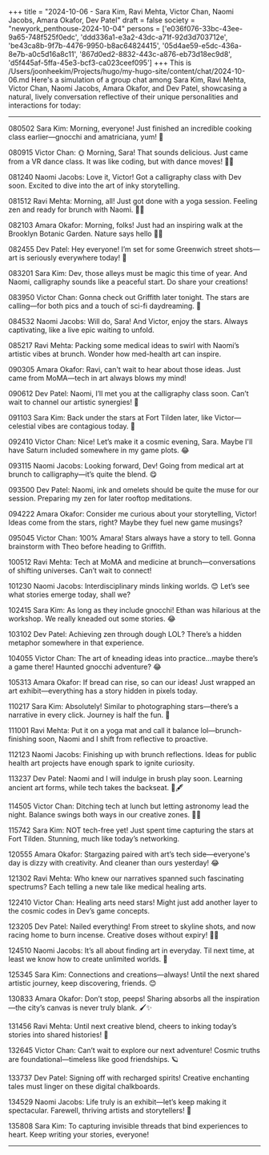 +++
title = "2024-10-06 - Sara Kim, Ravi Mehta, Victor Chan, Naomi Jacobs, Amara Okafor, Dev Patel"
draft = false
society = "newyork_penthouse-2024-10-04"
persons = ['e036f076-33bc-43ee-9a65-748f525f0edc', 'ddd336a1-e3a2-43dc-a71f-92d3d703712e', 'be43ca8b-9f7b-4476-9950-b8ac64824415', '05d4ae59-e5dc-436a-8e7b-a0c5d16a8c11', '867d0ed2-8832-443c-a876-eb73d18ec9d8', 'd5f445af-5ffa-45e3-bcf3-ca023ceef095']
+++
This is /Users/joonheekim/Projects/hugo/my-hugo-site/content/chat/2024-10-06.md
Here's a simulation of a group chat among Sara Kim, Ravi Mehta, Victor Chan, Naomi Jacobs, Amara Okafor, and Dev Patel, showcasing a natural, lively conversation reflective of their unique personalities and interactions for today:

---

080502 Sara Kim: Morning, everyone! Just finished an incredible cooking class earlier—gnocchi and amatriciana, yum! 🍝

080915 Victor Chan: 🌞 Morning, Sara! That sounds delicious. Just came from a VR dance class. It was like coding, but with dance moves! 💃🕺

081240 Naomi Jacobs: Love it, Victor! Got a calligraphy class with Dev soon. Excited to dive into the art of inky storytelling.

081512 Ravi Mehta: Morning, all! Just got done with a yoga session. Feeling zen and ready for brunch with Naomi. 🍳✨

082103 Amara Okafor: Morning, folks! Just had an inspiring walk at the Brooklyn Botanic Garden. Nature says hello 🌿😊

082455 Dev Patel: Hey everyone! I’m set for some Greenwich street shots—art is seriously everywhere today! 📸

083201 Sara Kim: Dev, those alleys must be magic this time of year. And Naomi, calligraphy sounds like a peaceful start. Do share your creations!

083950 Victor Chan: Gonna check out Griffith later tonight. The stars are calling—for both pics and a touch of sci-fi daydreaming. 🌌

084532 Naomi Jacobs: Will do, Sara! And Victor, enjoy the stars. Always captivating, like a live epic waiting to unfold.

085217 Ravi Mehta: Packing some medical ideas to swirl with Naomi’s artistic vibes at brunch. Wonder how med-health art can inspire.

090305 Amara Okafor: Ravi, can't wait to hear about those ideas. Just came from MoMA—tech in art always blows my mind!

090612 Dev Patel: Naomi, I’ll met you at the calligraphy class soon. Can’t wait to channel our artistic synergies! 🙌

091103 Sara Kim: Back under the stars at Fort Tilden later, like Victor—celestial vibes are contagious today. 🌟

092410 Victor Chan: Nice! Let’s make it a cosmic evening, Sara. Maybe I'll have Saturn included somewhere in my game plots. 😂

093115 Naomi Jacobs: Looking forward, Dev! Going from medical art at brunch to calligraphy—it’s quite the blend. 😋

093500 Dev Patel: Naomi, ink and omelets should be quite the muse for our session. Preparing my zen for later rooftop meditations. 

094222 Amara Okafor: Consider me curious about your storytelling, Victor! Ideas come from the stars, right? Maybe they fuel new game musings?

095045 Victor Chan: 100% Amara! Stars always have a story to tell. Gonna brainstorm with Theo before heading to Griffith.

100512 Ravi Mehta: Tech at MoMA and medicine at brunch—conversations of shifting universes. Can’t wait to connect!

101230 Naomi Jacobs: Interdisciplinary minds linking worlds. 😊 Let’s see what stories emerge today, shall we?

102415 Sara Kim: As long as they include gnocchi! Ethan was hilarious at the workshop. We really kneaded out some stories. 😂

103102 Dev Patel: Achieving zen through dough LOL? There’s a hidden metaphor somewhere in that experience.

104055 Victor Chan: The art of kneading ideas into practice...maybe there’s a game there! Haunted gnocchi adventure? 😂

105313 Amara Okafor: If bread can rise, so can our ideas! Just wrapped an art exhibit—everything has a story hidden in pixels today.

110217 Sara Kim: Absolutely! Similar to photographing stars—there’s a narrative in every click. Journey is half the fun. 🌠

111001 Ravi Mehta: Put it on a yoga mat and call it balance lol—brunch-finishing soon, Naomi and I shift from reflective to proactive.

112123 Naomi Jacobs: Finishing up with brunch reflections. Ideas for public health art projects have enough spark to ignite curiosity. 

113237 Dev Patel: Naomi and I will indulge in brush play soon. Learning ancient art forms, while tech takes the backseat. 🌌🖋️

114505 Victor Chan: Ditching tech at lunch but letting astronomy lead the night. Balance swings both ways in our creative zones. 🌌🥪

115742 Sara Kim: NOT tech-free yet! Just spent time capturing the stars at Fort Tilden. Stunning, much like today’s networking.

120555 Amara Okafor: Stargazing paired with art’s tech side—everyone's day is dizzy with creativity. And cleaner than ours yesterday! 😂

121302 Ravi Mehta: Who knew our narratives spanned such fascinating spectrums? Each telling a new tale like medical healing arts.

122410 Victor Chan: Healing arts need stars! Might just add another layer to the cosmic codes in Dev’s game concepts.

123205 Dev Patel: Nailed everything! From street to skyline shots, and now racing home to burn incense. Creative doses without expiry! 🧘‍♂️

124510 Naomi Jacobs: It’s all about finding art in everyday. Til next time, at least we know how to create unlimited worlds. 🎨

125345 Sara Kim: Connections and creations—always! Until the next shared artistic journey, keep discovering, friends. 😊

130833 Amara Okafor: Don’t stop, peeps! Sharing absorbs all the inspiration—the city’s canvas is never truly blank. 🖌️✨

131456 Ravi Mehta: Until next creative blend, cheers to inking today’s stories into shared histories! 🥂

132645 Victor Chan: Can’t wait to explore our next adventure! Cosmic truths are foundational—timeless like good friendships. 🪐

133737 Dev Patel: Signing off with recharged spirits! Creative enchanting tales must linger on these digital chalkboards.

134529 Naomi Jacobs: Life truly is an exhibit—let’s keep making it spectacular. Farewell, thriving artists and storytellers! 🌟

135808 Sara Kim: To capturing invisible threads that bind experiences to heart. Keep writing your stories, everyone! 

---
